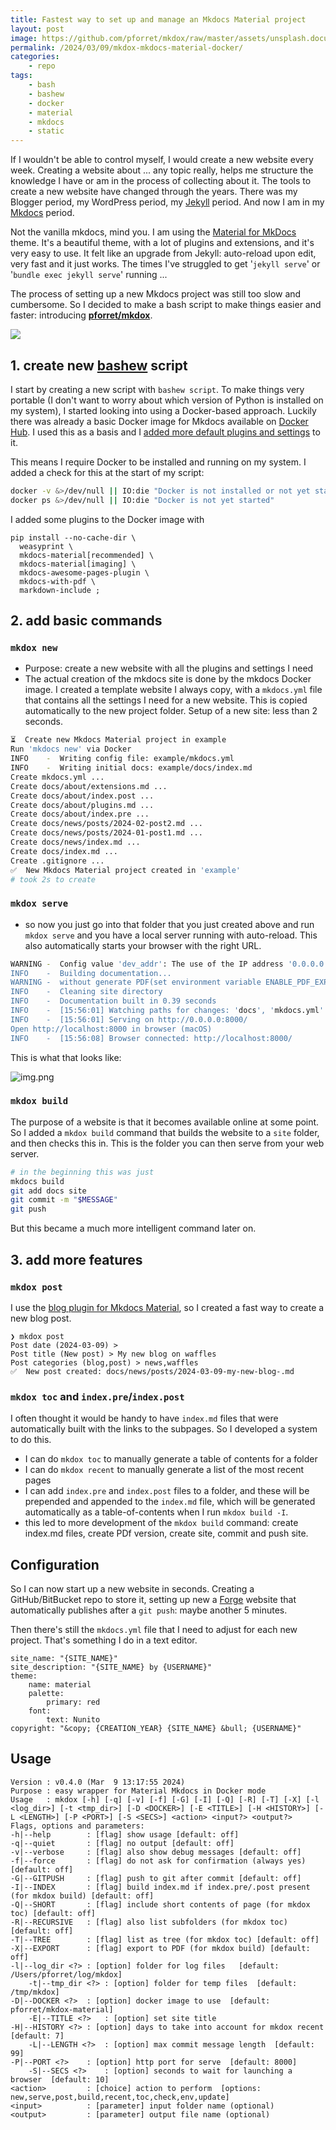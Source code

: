 ```yaml
---
title: Fastest way to set up and manage an Mkdocs Material project
layout: post
image: https://github.com/pforret/mkdox/raw/master/assets/unsplash.documents.jpg
permalink: /2024/03/09/mkdox-mkdocs-material-docker/
categories:
    - repo
tags:
    - bash
    - bashew
    - docker
    - material
    - mkdocs
    - static
---
```

If I wouldn't be able to control myself, I would create a new website every week. Creating a website about ... any topic really, helps me structure the knowledge I have or am in the process of collecting about it. The tools to create a new website have changed through the years. There was my Blogger period, my WordPress period, my [Jekyll](https://jekyllrb.com/) period. And now I am in my [Mkdocs](https://www.mkdocs.org/) period.

Not the vanilla mkdocs, mind you. I am using the [Material for MkDocs](https://squidfunk.github.io/mkdocs-material/) theme. It's a beautiful theme, with a lot of plugins and extensions, and it's very easy to use. It felt like an upgrade from Jekyll: auto-reload upon edit, very fast and it just works. The times I've struggled to get '`jekyll serve`' or '`bundle exec jekyll serve`' running ...

The process of setting up a new Mkdocs project was still too slow and cumbersome. So I decided to make a bash script to make things easier and faster: introducing [**pforret/mkdox**](https://github.com/pforret/mkdox).

![](https://github.com/pforret/mkdox/raw/master/assets/unsplash.documents.jpg)

## 1. create new [bashew](/tag/bashew/) script

I start by creating a new script with `bashew script`. To make things very portable (I don't want to worry about which version of Python is installed on my system), I started looking into using a Docker-based approach. Luckily there was already a basic Docker image for Mkdocs available on [Docker Hub](https://hub.docker.com/r/squidfunk/mkdocs-material). I used this as a basis and I [added more default plugins and settings](https://github.com/pforret/mkdox-material) to it.

This means I require Docker to be installed and running on my system. I added a check for this at the start of my script:

```bash
docker -v &>/dev/null || IO:die "Docker is not installed or not yet started"
docker ps &>/dev/null || IO:die "Docker is not yet started"
```

I added some plugins to the Docker image with

    pip install --no-cache-dir \
      weasyprint \
      mkdocs-material[recommended] \
      mkdocs-material[imaging] \
      mkdocs-awesome-pages-plugin \
      mkdocs-with-pdf \
      markdown-include ;

## 2. add basic commands

### `mkdox new`

* Purpose: create a new website with all the plugins and settings I need
* The actual creation of the mkdocs site is done by the mkdocs Docker image. I created a template website I always copy, with a `mkdocs.yml` file that contains all the settings I need for a new website. This is copied automatically to the new project folder. Setup of a new site: less than 2 seconds.

```bash
⏳  Create new Mkdocs Material project in example
Run 'mkdocs new' via Docker
INFO    -  Writing config file: example/mkdocs.yml
INFO    -  Writing initial docs: example/docs/index.md
Create mkdocs.yml ...
Create docs/about/extensions.md ...
Create docs/about/index.post ...
Create docs/about/plugins.md ...
Create docs/about/index.pre ...
Create docs/news/posts/2024-02-post2.md ...
Create docs/news/posts/2024-01-post1.md ...
Create docs/news/index.md ...
Create docs/index.md ...
Create .gitignore ...
✅  New Mkdocs Material project created in 'example'
# took 2s to create
```


### `mkdox serve`

* so now you just go into that folder that you just created above and run `mkdox serve` and you have a local server running with auto-reload. This also automatically starts your browser with the right URL.

```bash
WARNING -  Config value 'dev_addr': The use of the IP address '0.0.0.0' suggests a production environment or the use of a proxy to connect to the MkDocs server. However, the MkDocs' server is intended for local development purposes only. Please use a third party production-ready server instead.
INFO    -  Building documentation...
WARNING -  without generate PDF(set environment variable ENABLE_PDF_EXPORT to 1 to enable)
INFO    -  Cleaning site directory
INFO    -  Documentation built in 0.39 seconds                                             
INFO    -  [15:56:01] Watching paths for changes: 'docs', 'mkdocs.yml'
INFO    -  [15:56:01] Serving on http://0.0.0.0:8000/
Open http://localhost:8000 in browser (macOS)
INFO    -  [15:56:08] Browser connected: http://localhost:8000/
```

This is what that looks like:

![img.png](/wp-content/uploads/2024/mkdocs.png)

### `mkdox build`

The purpose of a website is that it becomes available online at some point. So I added a `mkdox build` command that builds the website to a `site` folder, and then checks this in. This is the folder you can then serve from your web server.

```bash
# in the beginning this was just 
mkdocs build
git add docs site
git commit -m "$MESSAGE"
git push
```
But this became a much more intelligent command later on.

## 3. add more features

### `mkdox post`

I use the [blog plugin for Mkdocs Material](https://squidfunk.github.io/mkdocs-material/plugins/blog/), so I created a fast way to create a new blog post.

    ❯ mkdox post
    Post date (2024-03-09) >
    Post title (New post) > My new blog on waffles
    Post categories (blog,post) > news,waffles
    ✅  New post created: docs/news/posts/2024-03-09-my-new-blog-.md

### `mkdox toc` and `index.pre`/`index.post`

I often thought it would be handy to have `index.md` files that were automatically built with the links to the subpages. So I developed a system to do this.

* I can do `mkdox toc` to manually generate a table of contents for a folder
* I can do `mkdox recent` to manually generate a list of the most recent pages
* I can add `index.pre` and `index.post` files to a folder, and these will be prepended and appended to the `index.md` file, which will be generated automatically as a table-of-contents when I run `mkdox build -I`.
* this led to more development of the `mkdox build` command: create index.md files, create PDf version, create site, commit and push site.

## Configuration

So I can now start up a new website in seconds. Creating a GitHub/BitBucket repo to store it, setting up new a [Forge](https://forge.laravel.com/) website that automatically publishes after a `git push`: maybe another 5 minutes.

Then there's still the `mkdocs.yml` file that I need to adjust for each new project. That's something I do in a text editor.

    site_name: "{SITE_NAME}"
    site_description: "{SITE_NAME} by {USERNAME}"
    theme:
        name: material
        palette:
            primary: red
        font:
            text: Nunito
    copyright: "&copy; {CREATION_YEAR} {SITE_NAME} &bull; {USERNAME}"

## Usage

    Version : v0.4.0 (Mar  9 13:17:55 2024)
    Purpose : easy wrapper for Material Mkdocs in Docker mode
    Usage   : mkdox [-h] [-q] [-v] [-f] [-G] [-I] [-Q] [-R] [-T] [-X] [-l <log_dir>] [-t <tmp_dir>] [-D <DOCKER>] [-E <TITLE>] [-H <HISTORY>] [-L <LENGTH>] [-P <PORT>] [-S <SECS>] <action> <input?> <output?>
    Flags, options and parameters:
    -h|--help        : [flag] show usage [default: off]
    -q|--quiet       : [flag] no output [default: off]
    -v|--verbose     : [flag] also show debug messages [default: off]
    -f|--force       : [flag] do not ask for confirmation (always yes) [default: off]
    -G|--GITPUSH     : [flag] push to git after commit [default: off]
    -I|--INDEX       : [flag] build index.md if index.pre/.post present (for mkdox build) [default: off]
    -Q|--SHORT       : [flag] include short contents of page (for mkdox toc) [default: off]
    -R|--RECURSIVE   : [flag] also list subfolders (for mkdox toc) [default: off]
    -T|--TREE        : [flag] list as tree (for mkdox toc) [default: off]
    -X|--EXPORT      : [flag] export to PDF (for mkdox build) [default: off]
    -l|--log_dir <?> : [option] folder for log files   [default: /Users/pforret/log/mkdox]
        -t|--tmp_dir <?> : [option] folder for temp files  [default: /tmp/mkdox]
    -D|--DOCKER <?>  : [option] docker image to use  [default: pforret/mkdox-material]
        -E|--TITLE <?>   : [option] set site title
    -H|--HISTORY <?> : [option] days to take into account for mkdox recent  [default: 7]
        -L|--LENGTH <?>  : [option] max commit message length  [default: 99]
    -P|--PORT <?>    : [option] http port for serve  [default: 8000]
        -S|--SECS <?>    : [option] seconds to wait for launching a browser  [default: 10]
    <action>         : [choice] action to perform  [options: new,serve,post,build,recent,toc,check,env,update]
    <input>          : [parameter] input folder name (optional)
    <output>         : [parameter] output file name (optional)

